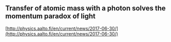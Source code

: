 ## Transfer of atomic mass with a photon solves the momentum paradox of light
  
  [http://physics.aalto.fi/en/current/news/2017-06-30/](http://physics.aalto.fi/en/current/news/2017-06-30/)